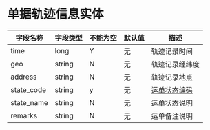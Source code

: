 # 单据轨迹信息实体

| 字段名称 | 字段类型 | 不能为空 | 默认值 | 描述 |
| -------- | -------- | -------- | ------ | ---- |
| time | long | Y | 无 | 轨迹记录时间 |
| geo | string | N | 无 | 轨迹记录经纬度 |
| address | string | N | 无 | 轨迹记录地点 |
| state_code | string | y | 无 | [运单状态编码](enums?id=order_status) |
| state_name | string | N | 无 | 运单状态说明 |
| remarks | string | N | 无 | 运单备注说明 |
